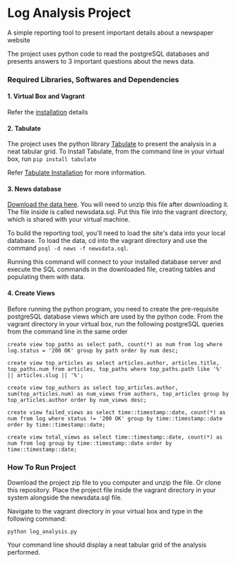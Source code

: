 # Log Analysis Project

A simple reporting tool to present important details about a newspaper website
 
The project uses python code to read the postgreSQL databases 
and presents answers to 3 important questions about the news data.

### Required Libraries, Softwares and Dependencies

#### 1. Virtual Box and Vagrant
Refer the [installation](https://classroom.udacity.com/courses/ud197/lessons/3423258756/concepts/14c72fe3-e3fe-4959-9c4b-467cf5b7c3a0) details

#### 2. Tabulate
The project uses the python library [Tabulate](https://pypi.org/project/tabulate/) to present the analysis
in a neat tabular grid.
To Install Tabulate, from the command line in your virtual box, run `pip install tabulate`

Refer [Tabulate Installation](https://pypi.org/project/tabulate/) for more information.

#### 3. News database
[Download the data here](https://d17h27t6h515a5.cloudfront.net/topher/2016/August/57b5f748_newsdata/newsdata.zip). You will need to unzip this file after downloading it. The file inside is called newsdata.sql. Put this file into the vagrant directory, which is shared with your virtual machine.

To build the reporting tool, you'll need to load the site's data into your local database.
To load the data, cd into the vagrant directory and use the command `psql -d news -f newsdata.sql`.

Running this command will connect to your installed database server and execute the SQL commands in the downloaded file, 
creating tables and populating them with data. 

#### 4. Create Views
Before running the python program, you need to create the pre-requisite postgreSQL database views which are used by the python code.
From the vagrant directory in your virtual box, run the following postgreSQL queries from the command line in the same order 

`create view top_paths as select path, count(*) as num from log where log.status = '200 OK' group by path order by num desc;`

`create view top_articles as select articles.author, articles.title, top_paths.num from articles, top_paths where top_paths.path like '%' || articles.slug || '%';`

`create view top_authors as select top_articles.author, sum(top_articles.num) as num_views from authors, top_articles group by top_articles.author order by num_views desc;`

`create view failed_views as select time::timestamp::date, count(*) as num from log where status != '200 OK' group by time::timestamp::date order by time::timestamp::date;`

`create view total_views as select time::timestamp::date, count(*) as num from log group by time::timestamp::date order by time::timestamp::date;`

### How To Run Project

Download the project zip file to you computer and unzip the file. Or clone this repository.
Place the project file inside the vagrant directory in your system alongside the newsdata.sql file.

Navigate to the vagrant directory in your virtual box and type in the following command:

`python log_analysis.py`

Your command line should display a neat tabular grid of the analysis performed.
